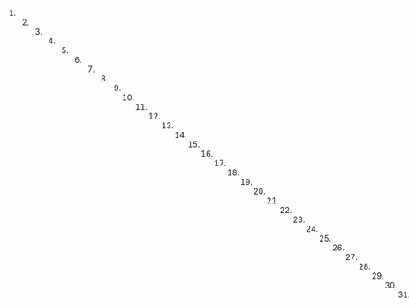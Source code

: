 1. 2. 3. 4. 5. 6. 7. 8. 9. 10. 11. 12. 13. 14. 15. 16. 17. 18. 19. 20. 21. 22. 23. 24. 25. 26. 27. 28. 29. 30. 31. 32. 33. 34. 35. 36. 37. 38. 39. 40. 41. 42. 43. 44. 45. 46. 47. 48. 49. 50. 51. 52. 53. 54. 55. 56. 57. 58. 59. 60. 61. 62. 63. 64. 65. 66. 67. 68. 69. 70. 71. 72. 73. 74. 75. 76. 77. 78. 79. 80. 81. 82. 83. 84. 85. 86. 87. 88. 89. 90. 91. 92. 93. 94. 95. 96. 97. 98. 99. 100. 101. 102. 103. 104. 105. 106. 107. 108. 109. 110. 111. 112. 113. 114. 115. 116. 117. 118. 119. 120. 121. 122. 123. 124. 125. 126. 127. 128. 129. 130. 131. 132. 133. 134. 135. 136. 137. 138. 139. 140. 141. 142. 143. 144. 145. 146. 147. 148. 149. 150. 151. 152. 153. 154. 155. 156. 157. 158. 159. 160. 161. 162. 163. 164. 165. 166. 167. 168. 169. 170. 171. 172. 173. 174. 175. 176. 177. 178. 179. 180. 181. 182
que el derecho llama interivivos, con la insinuación y renunciación necesaria, sobre que renuncia la ley del ordenamiento real, fe- cha en cortes de Alcalá de Henares y demás que habían en razón de que se componían, yendo por más o menos de la mitad del Jos-
de lo que se compromete y se da por más del sueldo, y el término concedido para la revisión del contrato o su suplemento. Mediante lo cual se desiste, quinto y quarta del derecho de acción, posesión, propiedad, dominio, y señorío que
a dicho esclavo francisco tenía adquirido y todos con el de patro- nato, y demos que le correspondan, los cede renuncia y trasposa en el comprobar y sus subsubesores que enseñal de poseción, y para título de l obrar a su favor esto escritura, por la cual ha de ser
Visto, hoy, en el acto de adquirido, sin que necesite de otro acto de aprehensión de que lo pelerá, y se obliga a la evición y sancióniento y firmes de estas gentes, ha sido y mencion, hasta dexar al com
traducir enquesta y pacífica poseción; y no podiéndosela sonar
le debolviera la suma recibida, y le pagara los costos y gastos de
su inestidumbre, cuya prueba defiere en su simple juramento
relaxándolo de otra aunque por derecho se requiera. Y la observa
xencia y cualquiera cumplimiento de todo lo referido se obliga con su persona y bienes havidos y por haver con el padro de sus hijos suimicion de fuero, y renunciacion de leyes en derecho necesarios en el general en su caso.
Necesario con la general en forma. En su testimonio con asep-tación del señor Joaquín Polo, a nombre de Domingo de Cordova usar la dien, otorgan y forman, siendo testigos los señores Francisco de Paz, Nicolas de Roxas, y Jose Maria Pereanés
Antonio García y falcon
Jose Joaquín Polo
Ante mi Manuel Flores
Exilio Xerónimo del número
Libertad
mes de Abril de mil ochocientos veinte y uno. Ante mi escribano in- termo y testigos que se nombraron, para cierto presente el señor Jo- se Joaquín Escobar, heredero de la mano de Cartegui, y adminis- trador que fue de ella a quien de conosco y otorga: Que da carta
La que pueedan dominigas y chagas, quebda la de libertad y ahorro en forma a Damiano exclava de la misma mina en precio y cantidad de trescientos pesos de plata que le entrego